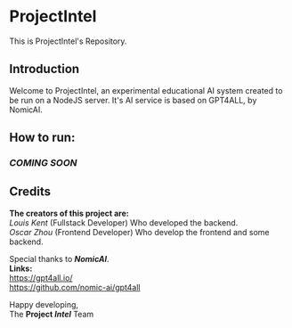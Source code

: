 # ProjectIntel
This is ProjectIntel's Repository.

## Introduction
Welcome to ProjectIntel, an experimental educational AI system created to be run on a NodeJS server.
It's AI service is based on GPT4ALL, by NomicAI.

## How to run:  
### _COMING SOON_

## Credits
**The creators of this project are:**  
_Louis Kent_ (Fullstack Developer) Who developed the backend.  
_Oscar Zhou_ (Frontend Developer) Who develop the frontend and some backend.

Special thanks to **_NomicAI_**.  
**Links:**  
https://gpt4all.io/  
https://github.com/nomic-ai/gpt4all

Happy developing,  
The **Project
_Intel_** Team

